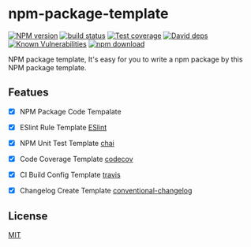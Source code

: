 # npm-package-template

[![NPM version][npm-image]][npm-url]
[![build status][travis-image]][travis-url]
[![Test coverage][codecov-image]][codecov-url]
[![David deps][david-image]][david-url]
[![Known Vulnerabilities][snyk-image]][snyk-url]
[![npm download][download-image]][download-url]

[npm-image]: https://img.shields.io/npm/v/npm-package-template.svg?style=flat-square
[npm-url]: https://npmjs.org/package/npm-package-template
[travis-image]: https://img.shields.io/travis/hubcarl/npm-package-template.svg?style=flat-square
[travis-url]: https://travis-ci.org/hubcarl/npm-package-template
[codecov-image]: https://img.shields.io/codecov/c/github/hubcarl/npm-package-template.svg?style=flat-square
[codecov-url]: https://codecov.io/github/hubcarl/npm-package-template?branch=master
[david-image]: https://img.shields.io/david/hubcarl/npm-package-template.svg?style=flat-square
[david-url]: https://david-dm.org/hubcarl/npm-package-template
[snyk-image]: https://snyk.io/test/npm/npm-package-template/badge.svg?style=flat-square
[snyk-url]: https://snyk.io/test/npm/npm-package-template
[download-image]: https://img.shields.io/npm/dm/npm-package-template.svg?style=flat-square
[download-url]: https://npmjs.org/package/npm-package-template

NPM package template, It's easy for you to write a npm package by this NPM package template.

## Featues

- [x] NPM Package Code Tempalate
- [x] ESlint Rule Template [ESlint](http://eslint.cn/)
- [x] NPM Unit Test Template [chai](http://chaijs.com/api/bdd/)
- [x] Code Coverage Template [codecov](https://codecov.io/gh)
- [x] CI Build Config Template [travis](https://travis-ci.org/)
- [x] Changelog Create Template [conventional-changelog](https://github.com/conventional-changelog/conventional-changelog)


## License

[MIT](LICENSE)
